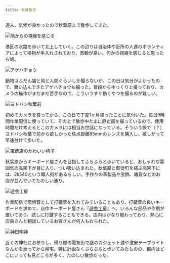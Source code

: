 ```yaml
---
title: 秋葉散歩
---
```

週末、気候が良かったので秋葉原まで散歩してきた。

![](https://lh5.googleusercontent.com/ZHOGzvAVhoauMHmGH8ijZPgLCj2aEx-m30DYoi4kdnierhzXSVnYp4VFD7kH95_7sZfuvHjr8EMCPSqmv2xueb9aF90jIuU8r7-zaTe-8zeQ7KD4xAO3mGz3Ove5RpNMsQtt9aLJ4GvbyAs8ljlsAJ_b2UxTFw8Uz4Et5ZBnd-p2Hp4HO8MY0UN3tfkAyQ "鳩からの視線を感じる")

港区の水路を歩いて北上していく。この辺りは自治体や近所の人達のボランティアによって植物が手入れされており、景観が良い。何かの視線を感じると思ったら鳩。

![](https://lh5.googleusercontent.com/xYq0qpXgo9pNI09nQ_OBZjvMQADA1xkwXeyBrqVOnmjesYzD7Mv02QPd9Gs2iQi7wZ1YZ_vJVkfd_4oGV_lJoBgc8_X7iPwSzPqgVDdJeU9rbWkmASlei1CGA5hnk0J4yFxovFN3WjkhW6UzbQV0za_Xzbptrz-JkSlygZq-p3EZ8b6xeYe2iH9pp-Xi-g "アゲハチョウ")

動物はふだん猫と鳥と人間ぐらいしか撮らないが、この日は気分がよかったので、舞い込んできたアゲハチョウも撮った。普段からゆっくりと撮っており、カメラの操作がまだまだ苦手なので、こういうすぐ動くやつを撮るのが難しい。

![](https://lh3.googleusercontent.com/eg_1-tMpK6FIraZK1cDFhvVHK_zAgcuGx0EyJvgwFLc6nhf_HwSESt2VJRT0WXyiuFyMgiOPmkzSWBMHmUqGkdZpPojx_aqXdhPwcgVS6kJeMJTSs3BGktxCmPSfFcMaN3hfNBA13wY3us59T93WNux_KDOCNd5qKqn7QZtEJn_NBtySKWYpYjQoH6BhaQ "ヨドバシ秋葉前")

初めてカメラを買ってから、この日で丁度1ヶ月経ったことに気付いた。毎日9時間作業配信に使っていて、その上で散歩中たまに静止画を撮っているので、使用時間だけ考えるとこのカメラには相当お世話になっている。そういう訳で（？）ヨドバシ秋葉で前から欲しかった焦点距離85mmのレンズを購入し、嬉しがって早速付けて歩いた。

![](https://lh5.googleusercontent.com/8NAENl6cZ8_QGAU0XblDFtNr1QvOWzHgo4uoboKHFp_dGa8arFYoPgEtct2FYK3DCiu9WmPoifEPYCD884CnB2QXCcUZezoiJlTS06HeSSgTWlI8JftuFFRTTtV80OnkVWdYARRFa0GJQFrngqO4dIzfZ9O03OEPxKqDe9h189OsRsZrkEV6DWxaS6K1uA "宝飾店のかわいい椅子")

秋葉原からキーボード屋さんを目指してふらふらと歩いていると、おしゃれな雰囲気の高架下が目に入り、つい吸い込まれた。秋葉原と御徒町を結ぶ高架下には、2k540という職人街があるらしい。手作りの革製品や宝飾、雑貨などのお店が並んでいてたのしい通り。

![](https://lh5.googleusercontent.com/1rT4JaTbCT3h8bhuA0iWWzt5SufOd5fYbCAijYb-64KsCr9mTt_wxhI4JjuTlWQUGWKkVu29l5Zn2lPFdJK5b-2FljQjYFQ1cA7cBHxarBuJddcyDY0VSxazkiZKzgbz3M5bceyTEWe3DBonrBLOULC58ZN2p9jmUO8WoJv5p-AlCX62ScxhcjwP6PuX-A "遊舎工房")

作業配信で環境音として打鍵音を入れてみていることもあり、打鍵音の良いキーボードを求めて、自作キーボード屋さん『[遊舎工房](https://yushakobo.jp/)』へ。いろんな部品や作例が置いてあり、試しに打鍵することもできる。店内はかなり賑わっており、熱心に店員さんと相談しているお客さんが何人もおられた。

![](https://lh4.googleusercontent.com/0-hfpZK_GtEQ4qt4vq2qtdfwvTSHm-JWLIQzqo8L1a5LzMiGIijkuN21n_UYx6cs6-p7nxvP1fC7-JEHNqhAK0aF3xHfQ0Ba73IEl023_Mr3m6wGS8Lh1C4NAqJ9xlAPVOTSkZVQUOjDyM-CPn5BLHlHQnNbQTvmU-d1qt9Qy9PVqLO3JxZ6Yl-6FldK2g "神田明神")

近くの神社にお参りし、帰り際の電気街で謎のガジェット達や激安テープライトなんかを漁ってから帰宅。特に計画なくぶらぶらと歩いてみたものの、都内はどこにいっても見どころが多く、たのしい散歩だった。
